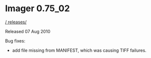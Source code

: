 # Imager 0.75_02

[ / ](..) [releases/](./)

Released 07 Aug 2010

Bug fixes:

- add file missing from MANIFEST, which was causing TIFF failures.